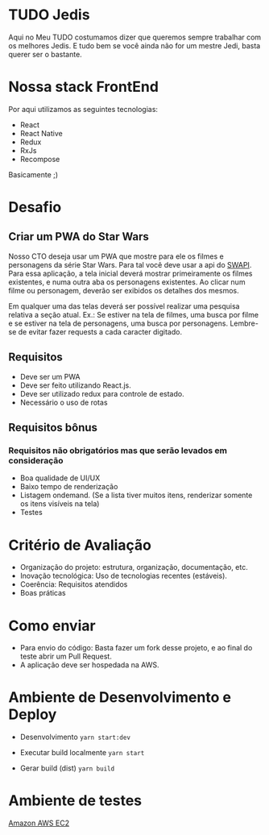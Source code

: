# TUDO Jedis
Aqui no Meu TUDO costumamos dizer que queremos sempre trabalhar com os melhores Jedis. E tudo bem se você ainda não for um mestre Jedi, basta querer ser o bastante.

# Nossa stack FrontEnd
Por aqui utilizamos as seguintes tecnologias:
- React
- React Native
- Redux
- RxJs
- Recompose

Basicamente ;)

# Desafio
## Criar um PWA do Star Wars

Nosso CTO deseja usar um PWA que mostre para ele os filmes e personagens da série Star Wars. Para tal você deve usar a api do [SWAPI](https://swapi.co).
Para essa aplicação, a tela inicial deverá mostrar primeiramente os filmes existentes, e numa outra aba os personagens existentes.
Ao clicar num filme ou personagem, deverão ser exibidos os detalhes dos mesmos.

Em qualquer uma das telas deverá ser possível realizar uma pesquisa relativa a seção atual. Ex.: Se estiver na tela de filmes, uma busca por filme e se estiver na tela de personagens, uma busca por personagens. Lembre-se de evitar fazer requests a cada caracter digitado.

## Requisitos
- Deve ser um PWA
- Deve ser feito utilizando React.js.
- Deve ser utilizado redux para controle de estado.
- Necessário o uso de rotas

## Requisitos bônus
### Requisitos não obrigatórios mas que serão levados em consideração
- Boa qualidade de UI/UX
- Baixo tempo de renderização
- Listagem ondemand. (Se a lista tiver muitos itens, renderizar somente os itens visíveis na tela)
- Testes

# Critério de Avaliação
- Organização do projeto: estrutura, organização, documentação, etc.
- Inovação tecnológica: Uso de tecnologias recentes (estáveis).
- Coerência: Requisitos atendidos
- Boas práticas

# Como enviar
- Para envio do código: Basta fazer um fork desse projeto, e ao final do teste abrir um Pull Request.
- A aplicação deve ser hospedada na AWS.


# Ambiente de Desenvolvimento e Deploy

- Desenvolvimento
```yarn start:dev```

- Executar build localmente
```yarn start```

- Gerar build (dist)
```yarn build```

# Ambiente de testes
[Amazon AWS EC2](http://ec2-3-16-155-237.us-east-2.compute.amazonaws.com:3000/movies)
